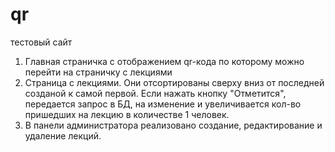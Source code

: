 # qr
тестовый сайт

1) Главная страничка с отображением qr-кода по которому можно перейти на страничку с лекциями
2) Страница с лекциями. Они отсортированы сверху вниз от последней созданой к самой первой. Если нажать кнопку "Отметится", передается
запрос в БД, на изменение и увеличивается кол-во пришедших на лекцию в количестве 1 человек.
3) В панели администратора реализовано создание, редактирование и удаление лекций.
